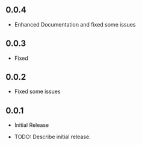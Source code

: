 ## 0.0.4

- Enhanced Documentation and fixed some issues

## 0.0.3

- Fixed

## 0.0.2

- Fixed some issues

## 0.0.1

- Initial Release

* TODO: Describe initial release.
